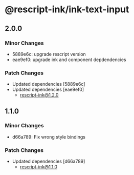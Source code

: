 # @rescript-ink/ink-text-input

## 2.0.0

### Minor Changes

- 5889e6c: upgrade rescript version
- eae9ef0: upgrade ink and component depdendencies

### Patch Changes

- Updated dependencies [5889e6c]
- Updated dependencies [eae9ef0]
  - rescript-ink@1.2.0

## 1.1.0

### Minor Changes

- d66a789: Fix wrong style bindings

### Patch Changes

- Updated dependencies [d66a789]
  - rescript-ink@1.1.0
